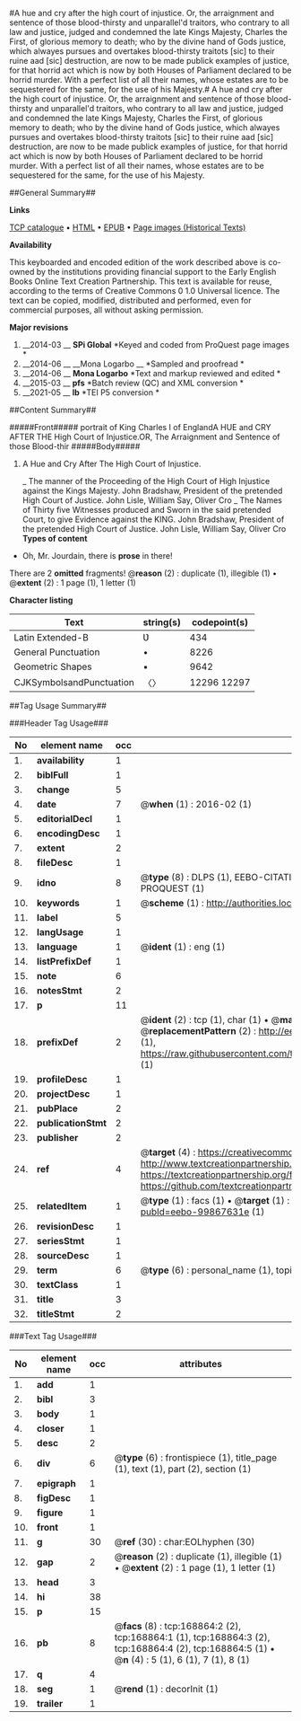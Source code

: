 #A hue and cry after the high court of injustice. Or, the arraignment and sentence of those blood-thirsty and unparallel'd traitors, who contrary to all law and justice, judged and condemned the late Kings Majesty, Charles the First, of glorious memory to death; who by the divine hand of Gods justice, which alwayes pursues and overtakes blood-thirsty traitots [sic] to their ruine aad [sic] destruction, are now to be made publick examples of justice, for that horrid act which is now by both Houses of Parliament declared to be horrid murder. With a perfect list of all their names, whose estates are to be sequestered for the same, for the use of his Majesty.#
A hue and cry after the high court of injustice. Or, the arraignment and sentence of those blood-thirsty and unparallel'd traitors, who contrary to all law and justice, judged and condemned the late Kings Majesty, Charles the First, of glorious memory to death; who by the divine hand of Gods justice, which alwayes pursues and overtakes blood-thirsty traitots [sic] to their ruine aad [sic] destruction, are now to be made publick examples of justice, for that horrid act which is now by both Houses of Parliament declared to be horrid murder. With a perfect list of all their names, whose estates are to be sequestered for the same, for the use of his Majesty.

##General Summary##

**Links**

[TCP catalogue](http://www.ota.ox.ac.uk/tcp/)  • 
[HTML](http://tei.it.ox.ac.uk/tcp/Texts-HTML/free/A86/A86689.html)  • 
[EPUB](http://tei.it.ox.ac.uk/tcp/Texts-EPUB/free/A86/A86689.epub) • 
[Page images (Historical Texts)](https://historicaltexts.jisc.ac.uk/eebo-99867631e)

**Availability**

This keyboarded and encoded edition of the work described above is co-owned by the
    institutions providing financial support to the Early English Books Online Text Creation
    Partnership. This text is available for reuse, according to the terms of  Creative Commons 0 1.0 Universal
    licence. The text can be copied, modified, distributed and performed, even for commercial
    purposes, all without asking permission.

**Major revisions**

1. __2014-03 __ __SPi Global__ *Keyed and coded from ProQuest page images *
1. __2014-06 __ __Mona Logarbo __ *Sampled and proofread *
1. __2014-06 __ __Mona Logarbo__ *Text and markup reviewed and edited *
1. __2015-03 __ __pfs__ *Batch review (QC) and XML conversion *
1. __2021-05 __ __lb__ *TEI P5 conversion *

##Content Summary##

#####Front#####
portrait of King Charles I of EnglandA HUE and CRY AFTER THE High Court of Injustice.OR, The Arraignment and Sentence of those Blood-thir
#####Body#####

1. A Hue and Cry After The High Court of Injustice.

    _ The manner of the Proceeding of the High Court of High Injustice against the Kings Majesty.
John Bradshaw, President of the pretended High Court of Justice. John Lisle, William Say, Oliver Cro
    _ The Names of Thirty five Witnesses produced and Sworn in the said pretended Court, to give Evidence against the KING.
John Bradshaw, President of the pretended High Court of Justice. John Lisle, William Say, Oliver Cro
**Types of content**

  * Oh, Mr. Jourdain, there is **prose** in there!

There are 2 **omitted** fragments! 
 @__reason__ (2) : duplicate (1), illegible (1)  •  @__extent__ (2) : 1 page (1), 1 letter (1)

**Character listing**


|Text|string(s)|codepoint(s)|
|---|---|---|
|Latin Extended-B|Ʋ|434|
|General Punctuation|•|8226|
|Geometric Shapes|▪|9642|
|CJKSymbolsandPunctuation|〈〉|12296 12297|

##Tag Usage Summary##

###Header Tag Usage###

|No|element name|occ|attributes|
|---|---|---|---|
|1.|__availability__|1||
|2.|__biblFull__|1||
|3.|__change__|5||
|4.|__date__|7| @__when__ (1) : 2016-02 (1)|
|5.|__editorialDecl__|1||
|6.|__encodingDesc__|1||
|7.|__extent__|2||
|8.|__fileDesc__|1||
|9.|__idno__|8| @__type__ (8) : DLPS (1), EEBO-CITATION (1), VID (1), EEBO-PROQUEST (1), STC (3), PROQUEST (1)|
|10.|__keywords__|1| @__scheme__ (1) : http://authorities.loc.gov/ (1)|
|11.|__label__|5||
|12.|__langUsage__|1||
|13.|__language__|1| @__ident__ (1) : eng (1)|
|14.|__listPrefixDef__|1||
|15.|__note__|6||
|16.|__notesStmt__|2||
|17.|__p__|11||
|18.|__prefixDef__|2| @__ident__ (2) : tcp (1), char (1)  •  @__matchPattern__ (2) : ([0-9\-]+):([0-9IVX]+) (1), (.+) (1)  •  @__replacementPattern__ (2) : http://eebo.chadwyck.com/downloadtiff?vid=$1&page=$2 (1), https://raw.githubusercontent.com/textcreationpartnership/Texts/master/tcpchars.xml#$1 (1)|
|19.|__profileDesc__|1||
|20.|__projectDesc__|1||
|21.|__pubPlace__|2||
|22.|__publicationStmt__|2||
|23.|__publisher__|2||
|24.|__ref__|4| @__target__ (4) : https://creativecommons.org/publicdomain/zero/1.0/ (1), http://www.textcreationpartnership.org/docs/. (1), https://textcreationpartnership.org/faq/#faq05 (1), https://github.com/textcreationpartnership (1)|
|25.|__relatedItem__|1| @__type__ (1) : facs (1)  •  @__target__ (1) : https://data.historicaltexts.jisc.ac.uk/view?pubId=eebo-99867631e (1)|
|26.|__revisionDesc__|1||
|27.|__seriesStmt__|1||
|28.|__sourceDesc__|1||
|29.|__term__|6| @__type__ (6) : personal_name (1), topical_term (3), geographic_name (2)|
|30.|__textClass__|1||
|31.|__title__|3||
|32.|__titleStmt__|2||


###Text Tag Usage###

|No|element name|occ|attributes|
|---|---|---|---|
|1.|__add__|1||
|2.|__bibl__|3||
|3.|__body__|1||
|4.|__closer__|1||
|5.|__desc__|2||
|6.|__div__|6| @__type__ (6) : frontispiece (1), title_page (1), text (1), part (2), section (1)|
|7.|__epigraph__|1||
|8.|__figDesc__|1||
|9.|__figure__|1||
|10.|__front__|1||
|11.|__g__|30| @__ref__ (30) : char:EOLhyphen (30)|
|12.|__gap__|2| @__reason__ (2) : duplicate (1), illegible (1)  •  @__extent__ (2) : 1 page (1), 1 letter (1)|
|13.|__head__|3||
|14.|__hi__|38||
|15.|__p__|15||
|16.|__pb__|8| @__facs__ (8) : tcp:168864:2 (2), tcp:168864:1 (1), tcp:168864:3 (2), tcp:168864:4 (2), tcp:168864:5 (1)  •  @__n__ (4) : 5 (1), 6 (1), 7 (1), 8 (1)|
|17.|__q__|4||
|18.|__seg__|1| @__rend__ (1) : decorInit (1)|
|19.|__trailer__|1||
